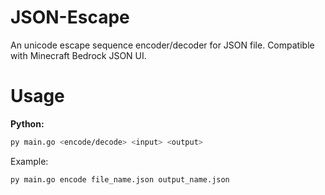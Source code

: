 # JSON-Escape
An unicode escape sequence encoder/decoder for JSON file. Compatible with Minecraft Bedrock JSON UI.

# Usage

**Python:**

```bash
py main.go <encode/decode> <input> <output>
```

Example:

```
py main.go encode file_name.json output_name.json
```
